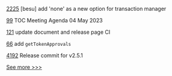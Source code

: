 
[2225](https://github.com/hyperledger/bevel/pull/2225) [besu] add 'none' as a new option for transaction manager

[99](https://github.com/hyperledger/toc/pull/99) TOC Meeting Agenda 04 May 2023

[121](https://github.com/hyperledger/fabric-admin-sdk/pull/121) update document and release page CI

[66](https://github.com/hyperledger/firefly-sdk-nodejs/pull/66) add `getTokenApprovals`

[4192](https://github.com/hyperledger/fabric/pull/4192) Release commit for v2.5.1


[See more >>>](https://start-here.hyperledger.org/pull-requests)

